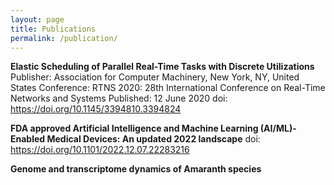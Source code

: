 ```yaml
---
layout: page
title: Publications
permalink: /publication/
---
```


**Elastic Scheduling of Parallel Real-Time Tasks with Discrete Utilizations**
Publisher: Association for Computer Machinery, New York, NY, United States
Conference: RTNS 2020: 28th International Conference on Real-Time Networks and Systems 
Published: 12 June 2020
doi: https://doi.org/10.1145/3394810.3394824

**FDA approved Artificial Intelligence and Machine Learning (AI/ML)-Enabled Medical Devices: An updated 2022 landscape**
doi: https://doi.org/10.1101/2022.12.07.22283216

**Genome and transcriptome dynamics of Amaranth species**
